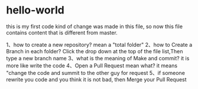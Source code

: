 # hello-world
this is my first code
kind of change was made in this file, so now this file contains content that is different from master.

1、how to create a new repository? mean a "total folder"
2、how to Create a Branch in each folder? Click the drop down at the top of the file list,Then type a new branch name
3、what is the meaning of Make and commit? it is more like write the code
4、Open a Pull Request mean what? it means "change the code and summit to the other guy for request
5、if someone rewrite you code and you think it is not bad, then Merge your Pull Request
